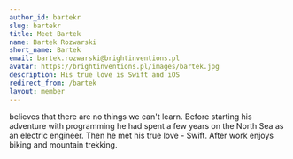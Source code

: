 ```yaml
---
author_id: bartekr
slug: bartekr
title: Meet Bartek
name: Bartek Rozwarski
short_name: Bartek
email: bartek.rozwarski@brightinventions.pl
avatar: https://brightinventions.pl/images/bartek.jpg
description: His true love is Swift and iOS
redirect_from: /bartek
layout: member
---
```


believes that there are no things we can't learn. Before starting his adventure with programming he had spent a few years on the North Sea as an electric engineer. Then he met his true love - Swift. After work enjoys biking and mountain trekking.
